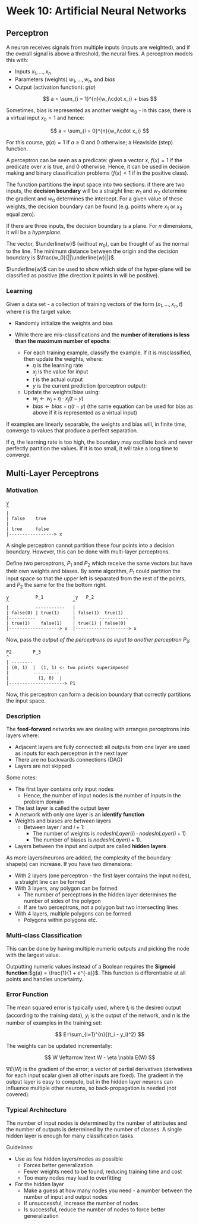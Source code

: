 # Week 10: Artificial Neural Networks

## Perceptron

A neuron receives signals from multiple inputs (inputs are weighted), and if the overall signal is above a threshold, the neural fires. A perceptron models this with:

- Inputs $x_1, ..., x_n$
- Parameters (weights) $w_1, ..., w_n$, and $bias$
- Output (activation function): $g(a)$

$$
a = \sum_{i = 1}^{n}{w_i\cdot x_i} + bias
$$

Sometimes, bias is represented as another weight $w_0$ - in this case, there is a virtual input $x_0 = 1$ and hence:

$$
a = \sum_{i = 0}^{n}{w_i\cdot x_i}
$$

For this course, $g(a) = 1$ if $a \ge 0$ and $0$ otherwise; a Heaviside (step) function.

A perceptron can be seen as a predicate: given a vector $x$, $f(x) = 1$ if the predicate over $x$ is true, and 0 otherwise. Hence, it can be used in decision making and binary classification problems ($f(x) = 1$ if in the positive class).

The function partitions the input space into two sections: if there are two inputs, the **decision boundary** will be a straight line: $w_1$ and $w_2$ determine the gradient and $w_0$ determines the intercept. For a given value of these weights, the decision boundary can be found (e.g. points where $x_1$ or $x_2$ equal zero).

If there are three inputs, the decision boundary is a plane. For *n* dimensions, it will be a *hyperplane*.

The vector, $\underline{w}$ (without $w_0$), can be thought of as the normal to the line. The minimum distance between the origin and the decision boundary is $\frac{w_0}{||\underline{w}||}$.

$\underline{w}$ can be used to show which side of the hyper-plane will be classified as positive (the direction it points in will be positive).

### Learning

Given a data set - a collection of training vectors of the form $(x_1, ..., x_n, t)$ where $t$ is the target value:

- Randomly initialize the weights and bias

- While there are mis-classifications and the **number of iterations is less than the maximum number of epochs**:

  - For each training example, classify the example. If it is misclassified, then update the weights, where:
    - $\eta$ is the learning rate
    - $x_j$ is the value for input
    - $t$ is the actual output
    - $y$ is the current prediction (perceptron output):
  - Update the weights/bias using:
    - $w_j \leftarrow w_{j} + \eta \cdot x_j(t - y)$
    - $bias \leftarrow bias + \eta(t-y)$ (the same equation can be used for bias as above if it is represented as a virtual input)

If examples are linearly separable, the weights and bias will, in finite time, converge to values that produce a perfect separation.

 If $\eta$, the learning rate is too high, the boundary may oscillate back and never perfectly partition the values. If it is too small, it will take a long time to converge.

## Multi-Layer Perceptrons

### Motivation

```
y
^
|
| false    true
|
| true     false
|-----------------> x
```

A single perceptron cannot partition these four points into a decision boundary. However, this can be done with multi-layer perceptrons.

Define two perceptrons, $P_1$ and $P_2$ which receive the same vectors but have their own weights and biases. By some algorithm, $P_1$ could partition the input space so that the upper left is separated from the rest of the points, and $P_2$ the same for the the bottom right.

```
y          P_1            y   P_2
^                        ^
|          -----------   |
| false(0) | true(1)     | false(1)  true(1)
|----------              |         -----------
| true(1)    false(1)    | true(1) | false(0)
|-------------------> x  |--------------------> x
```

Now, pass the *output of the perceptrons as input to another perceptron* $P_3$:

```
P2        P_3
^
| --------
| (0, 1)  |  (1, 1) <- two points superimposed
|         ----------
|           (1, 0)  |
|---------------------> P1
```

Now, this perceptron can form a decision boundary that correctly partitions the input space.

### Description

The **feed-forward** networks we are dealing with arranges perceptrons into layers where:

- Adjacent layers are fully connected: all outputs from one layer are used as inputs for each perceptron in the next layer
- There are no backwards connections (DAG)
- Layers are not skipped

Some notes:

- The first layer contains only input nodes
  - Hence, the number of input nodes is the number of inputs in the problem domain
- The last layer is called the output layer
- A network with only one layer is an **identify function**
- Weights and biases are *between* layers
  - Between layer $i$ and $i+1$:
    - The number of weights is $nodesInLayer(i) \cdot nodesInLayer(i + 1)$
    - The number of biases is $nodesInLayer(i + 1)$.
- Layers between the input and output are called **hidden layers**

As more layers/neurons are added, the complexity of the boundary shape(s) can increase. If you have two dimensions:

- With 2 layers (one perceptron - the first layer contains the input nodes), a straight line can be formed
- With 3 layers, any polygon can be formed
  - The number of perceptrons in the hidden layer determines the number of sides of the polygon
  - If are two perceptrons, not a polygon but two intersecting lines
- With 4 layers, multiple polygons can be formed
  - Polygons within polygons etc.

### Multi-class Classification

This can be done by having multiple numeric outputs and picking the node with the largest value.

Outputting numeric values instead of a Boolean requires the **Sigmoid function**:$g(a) = \frac{1}{1 + e^{-a}}$. This function is differentiable at all points and handles uncertainty.

### Error Function

The mean squared error is typically used, where $t_i$ is the desired output (according to the training data), $y_i$ is the output of the network, and $n$ is the number of examples in the training set:

$$
E=\sum_{i=1}^{n}{(t_i - y_i)^2}
$$

The weights can be updated incrementally:

$$
W \leftarrow \text W - \eta \nabla E(W)
$$

$\nabla E(W)$ is the gradient of the error; a vector of partial derivatives (derivatives for each input scalar given all other inputs are fixed). The gradient in the output layer is easy to compute, but in the hidden layer neurons can influence multiple other neurons, so back-propagation is needed (not covered).

### Typical Architecture

The number of input nodes is determined by the number of attributes and the number of outputs is determined by the number of classes. A single hidden layer is enough for many classification tasks.

Guidelines:

- Use as few hidden layers/nodes as possible
  - Forces better generalization
  - Fewer weights need to be found, reducing training time and cost
  - Too many nodes may lead to overfitting
- For the hidden layer
  - Make a guess at how many nodes you need - a number between the number of input and output nodes
  - If unsuccessful, increase the number of nodes
  - Is successful, reduce the number of nodes to force better generalization